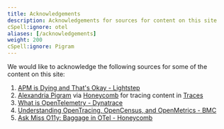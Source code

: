 ```yaml
---
title: Acknowledgements
description: Acknowledgements for sources for content on this site
cSpell:ignore: otel
aliases: [/acknowledgements]
weight: 200
cSpell:ignore: Pigram
---
```


We would like to acknowledge the following sources for some of the content on
this site:

1. [APM is Dying and That's Okay - Lightstep](https://lightstep.com/blog/apm-is-dying-and-thats-okay)
2. [Alexandria Pigram](https://github.com/alexandriastech) via
   [Honeycomb](https://www.honeycomb.io/) for tracing content in
   [Traces](/docs/concepts/signals/traces/)
3. [What is OpenTelemetry - Dynatrace](https://www.dynatrace.com/news/blog/what-is-opentelemetry-2/)
4. [Understanding OpenTracing, OpenCensus, and OpenMetrics - BMC](https://www.bmc.com/blogs/opentracing-opencensus-openmetrics/)
5. [Ask Miss O11y: Baggage in OTel - Honeycomb](https://www.honeycomb.io/blog/ask-miss-o11y-opentelemetry-baggage/)
